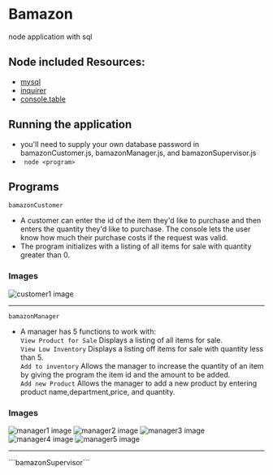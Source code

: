 # Bamazon
node application with sql

## Node included Resources:
- [mysql](https://www.npmjs.com/package/mysql)
- [inquirer](https://www.npmjs.com/package/inquirer)
- [console.table](https://www.npmjs.com/package/console.table)

## Running the application
- you'll need to supply your own database password in bamazonCustomer.js, bamazonManager.js, and bamazonSupervisor.js
- ``` node <program>```

## Programs
```bamazonCustomer```  
 - A customer can enter the id of the item they'd like to purchase and then enters the quantity they'd like to purchase. The console lets the user know how much their purchase costs if the request was valid.    
 - The program initializes with a listing of all items for sale with quantity greater than 0.
 ### Images
 <img src="images/customer1.png" alt="customer1 image">
 <hr>  
 
  ```bamazonManager```  
- A manager has 5 functions to work with:  
```View Product for Sale``` Displays a listing of all items for sale.  
```View Low Inventory``` Displays a listing off items for sale with quantity less than 5.  
```Add to inventory``` Allows the manager to increase the quantity of an item by giving the program the item id and the amount to be added.  
```Add new Product``` Allows the manager to add a new product by entering product name,department,price, and quantity.  

### Images  
<img src="images/manager1.png" alt="manager1 image">  
<img src="images/manager2.png" alt="manager2 image">  
<img src="images/manager3.png" alt="manager3 image">  
<img src="images/manager4.png" alt="manager4 image">  
<img src="images/manager5.png" alt="manager5 image">  
<hr>  
```bamazonSupervisor```
